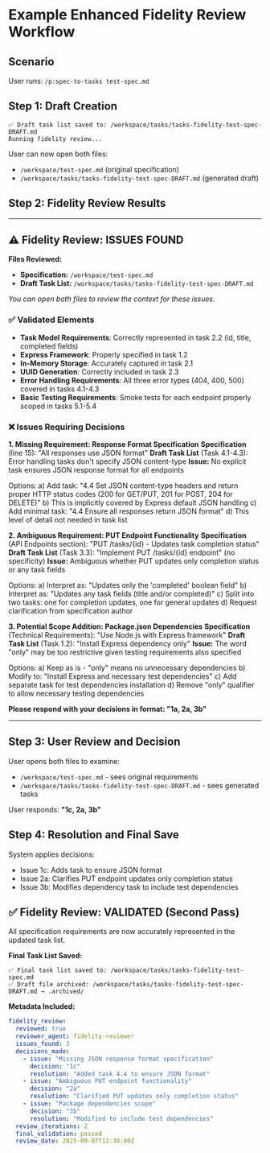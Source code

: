 # Example Enhanced Fidelity Review Workflow

## Scenario
User runs: `/p:spec-to-tasks test-spec.md`

## Step 1: Draft Creation
```
✅ Draft task list saved to: /workspace/tasks/tasks-fidelity-test-spec-DRAFT.md
Running fidelity review...
```

User can now open both files:
- `/workspace/test-spec.md` (original specification)  
- `/workspace/tasks/tasks-fidelity-test-spec-DRAFT.md` (generated draft)

## Step 2: Fidelity Review Results

---

## ⚠️ Fidelity Review: ISSUES FOUND

**Files Reviewed:**
- **Specification:** `/workspace/test-spec.md`
- **Draft Task List:** `/workspace/tasks/tasks-fidelity-test-spec-DRAFT.md`

*You can open both files to review the context for these issues.*

### ✅ Validated Elements
- **Task Model Requirements**: Correctly represented in task 2.2 (id, title, completed fields)
- **Express Framework**: Properly specified in task 1.2
- **In-Memory Storage**: Accurately captured in task 2.1
- **UUID Generation**: Correctly included in task 2.3
- **Error Handling Requirements**: All three error types (404, 400, 500) covered in tasks 4.1-4.3
- **Basic Testing Requirements**: Smoke tests for each endpoint properly scoped in tasks 5.1-5.4

### ❌ Issues Requiring Decisions

**1. Missing Requirement: Response Format Specification**
**Specification** (line 15): "All responses use JSON format"
**Draft Task List** (Task 4.1-4.3): Error handling tasks don't specify JSON content-type
**Issue:** No explicit task ensures JSON response format for all endpoints

Options:
a) Add task: "4.4 Set JSON content-type headers and return proper HTTP status codes (200 for GET/PUT, 201 for POST, 204 for DELETE)"
b) This is implicitly covered by Express default JSON handling
c) Add minimal task: "4.4 Ensure all responses return JSON format"
d) This level of detail not needed in task list

**2. Ambiguous Requirement: PUT Endpoint Functionality**
**Specification** (API Endpoints section): "PUT /tasks/{id} - Updates task completion status"
**Draft Task List** (Task 3.3): "Implement PUT /tasks/{id} endpoint" (no specificity)
**Issue:** Ambiguous whether PUT updates only completion status or any task fields

Options:
a) Interpret as: "Updates only the 'completed' boolean field"
b) Interpret as: "Updates any task fields (title and/or completed)"
c) Split into two tasks: one for completion updates, one for general updates
d) Request clarification from specification author

**3. Potential Scope Addition: Package.json Dependencies**
**Specification** (Technical Requirements): "Use Node.js with Express framework"
**Draft Task List** (Task 1.2): "Install Express dependency only"
**Issue:** The word "only" may be too restrictive given testing requirements also specified

Options:
a) Keep as is - "only" means no unnecessary dependencies
b) Modify to: "Install Express and necessary test dependencies"
c) Add separate task for test dependencies installation
d) Remove "only" qualifier to allow necessary testing dependencies

**Please respond with your decisions in format: "1a, 2a, 3b"**

---

## Step 3: User Review and Decision

User opens both files to examine:
- `/workspace/test-spec.md` - sees original requirements
- `/workspace/tasks/tasks-fidelity-test-spec-DRAFT.md` - sees generated tasks

User responds: **"1c, 2a, 3b"**

## Step 4: Resolution and Final Save

System applies decisions:
- Issue 1c: Adds task to ensure JSON format
- Issue 2a: Clarifies PUT endpoint updates only completion status  
- Issue 3b: Modifies dependency task to include test dependencies

## ✅ Fidelity Review: VALIDATED (Second Pass)

All specification requirements are now accurately represented in the updated task list.

**Final Task List Saved:**
```
✅ Final task list saved to: /workspace/tasks/tasks-fidelity-test-spec.md
✅ Draft file archived: /workspace/tasks/tasks-fidelity-test-spec-DRAFT.md → .archived/
```

**Metadata Included:**
```yaml
fidelity_review:
  reviewed: true
  reviewer_agent: fidelity-reviewer
  issues_found: 3
  decisions_made:
    - issue: "Missing JSON response format specification"
      decision: "1c"
      resolution: "Added task 4.4 to ensure JSON format"
    - issue: "Ambiguous PUT endpoint functionality"
      decision: "2a"  
      resolution: "Clarified PUT updates only completion status"
    - issue: "Package dependencies scope"
      decision: "3b"
      resolution: "Modified to include test dependencies"
  review_iterations: 2
  final_validation: passed
  review_date: 2025-09-07T12:30:00Z
```